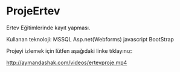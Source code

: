 # ProjeErtev
Ertev Eğitimlerinde kayıt yapması. 

Kullanan teknoloji: MSSQL Asp.net(Webforms) javascript BootStrap

Projeyi izlemek için lütfen aşağıdaki linke tıklayınız:

http://aymandashak.com/videos/ertevproje.mp4
